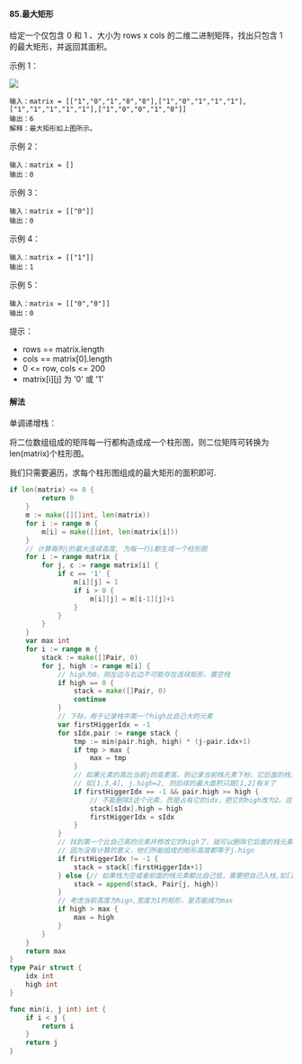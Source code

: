#### 85.最大矩形

给定一个仅包含 0 和 1 、大小为 rows x cols 的二维二进制矩阵，找出只包含 1 的最大矩形，并返回其面积。

示例 1：

![](https://assets.leetcode.com/uploads/2020/09/14/maximal.jpg)
```
输入：matrix = [["1","0","1","0","0"],["1","0","1","1","1"],["1","1","1","1","1"],["1","0","0","1","0"]]
输出：6
解释：最大矩形如上图所示。
```

示例 2：
```
输入：matrix = []
输出：0
```

示例 3：
```
输入：matrix = [["0"]]
输出：0
```

示例 4：
```
输入：matrix = [["1"]]
输出：1
```

示例 5：
```
输入：matrix = [["0","0"]]
输出：0
```

提示：

- rows == matrix.length
- cols == matrix[0].length
- 0 <= row, cols <= 200
- matrix[i][j] 为 '0' 或 '1'

#### 解法
单调递增栈：

将二位数组组成的矩阵每一行都构造成成一个柱形图，则二位矩阵可转换为len(matrix)个柱形图。

我们只需要遍历，求每个柱形图组成的最大矩形的面积即可.

```go
if len(matrix) <= 0 {
		return 0
	}
	m := make([][]int, len(matrix))
	for i := range m {
		m[i] = make([]int, len(matrix[i]))
	}
	// 计算每列j的最大连续高度, 为每一行i都生成一个柱形图
	for i := range matrix {
		for j, c := range matrix[i] {
			if c == '1' {
				m[i][j] = 1
				if i > 0 {
					m[i][j] = m[i-1][j]+1
				}
			}
		}
	}
	var max int
	for i := range m {
		stack := make([]Pair, 0)
		for j, high := range m[i] {
			// high为0，则左边与右边不可能存在连续矩形，置空栈
			if high == 0 {
				stack = make([]Pair, 0)
				continue
			}
			// 下标，用于记录栈中第一个high比自己大的元素
			var firstHiggerIdx = -1
			for sIdx,pair := range stack {
				tmp := min(pair.high, high) * (j-pair.idx+1)
				if tmp > max {
					max = tmp
				}
				// 如果元素的高比当前j的高更高，则记录当前栈元素下标，它后面的栈元素都可以放弃了
				// 如[1,3,4], j.high=2, 则后续的最大面积只跟[1,2]有关了
				if firstHiggerIdx == -1 && pair.high >= high {
					// 不能删除3这个元素，而是占有它的idx，把它的high改为2。这样后续算面积的时候，才能得到正确的矩形宽度
					stack[sIdx].high = high
					firstHiggerIdx = sIdx
				}
			}
			// 找到第一个比自己高的元素并修改它的high了，就可以删除它后面的栈元素
			// 因为没有计算的意义，他们所能组成的矩形高度都等于j.hign
			if firstHiggerIdx != -1 {
				stack = stack[:firstHiggerIdx+1]
			} else {// 如果栈为空或者前面的栈元素都比自己低，需要把自己入栈,如[1,2], j.high=4, 后续假如有4，则必然是4,4面积大
				stack = append(stack, Pair{j, high})
			}
			// 考虑当前高度为hign,宽度为1的矩形，是否能成为max
			if high > max {
				max = high
			}
		}
	}
	return max
}
type Pair struct {
	idx int
	high int
}

func min(i, j int) int {
	if i < j {
		return i
	}
	return j
}
```